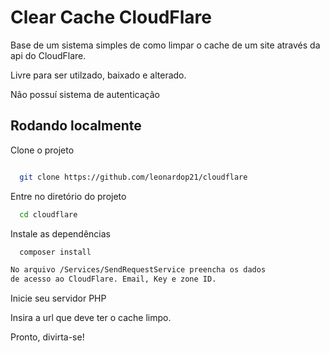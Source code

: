 
# Clear Cache CloudFlare

Base de um sistema simples de como limpar o cache de um site através da api
do CloudFlare. 

Livre para ser utilzado, baixado e alterado.

Não possuí sistema de autenticação


## Rodando localmente

Clone o projeto
```bash

  git clone https://github.com/leonardop21/cloudflare
```

Entre no diretório do projeto

```bash
  cd cloudflare
```

Instale as dependências
```bash
  composer install
```

```bash
No arquivo /Services/SendRequestService preencha os dados 
de acesso ao CloudFlare. Email, Key e zone ID.
```


Inicie seu servidor PHP

Insira a url que deve ter o cache limpo.

Pronto, divirta-se!

